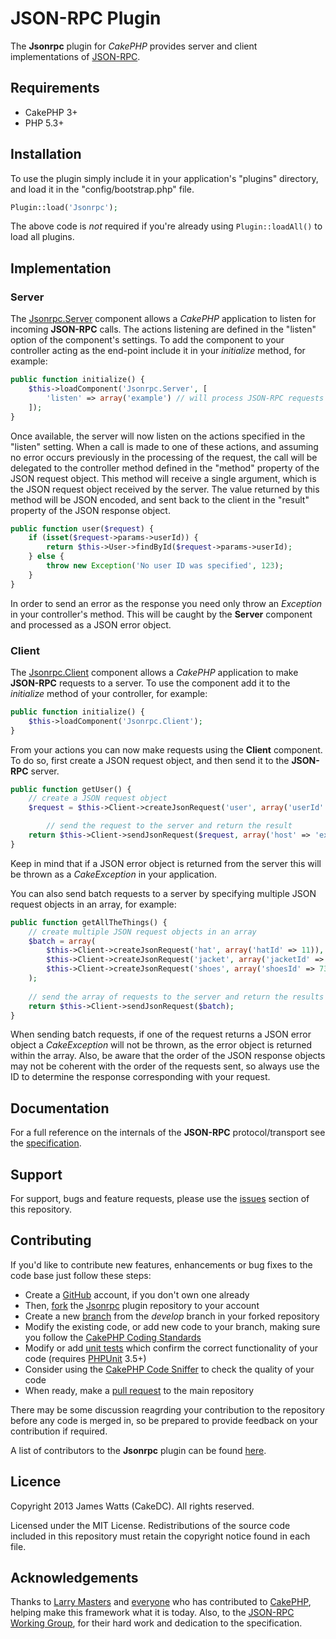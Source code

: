 JSON-RPC Plugin
===============

The **Jsonrpc** plugin for *CakePHP* provides server and client implementations of [JSON-RPC](http://www.jsonrpc.org).

Requirements
------------

* CakePHP 3+
* PHP 5.3+

Installation
------------

To use the plugin simply include it in your application's "plugins" directory, and load it in the "config/bootstrap.php" file.

```php
Plugin::load('Jsonrpc');
```

The above code is *not* required if you're already using ```Plugin::loadAll()``` to load all plugins.

Implementation
--------------

### Server

The [Jsonrpc.Server](Controller/Component/ServerComponent.php) component allows a *CakePHP* application to listen for incoming **JSON-RPC** calls. The actions listening are defined in the "listen" option of the component's settings. To add the component to your controller acting as the end-point include it in your *initialize* method, for example:

```php
public function initialize() {
	$this->loadComponent('Jsonrpc.Server', [
		'listen' => array('example') // will process JSON-RPC requests sent to this action
	]);
}
```

Once available, the server will now listen on the actions specified in the "listen" setting. When a call is made to one of these actions, and assuming no error occurs previously in the processing of the request, the call will be delegated to the controller method defined in the "method" property of the JSON request object. This method will receive a single argument, which is the JSON request object received by the server. The value returned by this method will be JSON encoded, and sent back to the client in the "result" property of the JSON response object.

```php
public function user($request) {
	if (isset($request->params->userId)) {
		return $this->User->findById($request->params->userId);
	} else {
		throw new Exception('No user ID was specified', 123);
	}
}
```

In order to send an error as the response you need only throw an *Exception* in your controller's method. This will be caught by the **Server** component and processed as a JSON error object.

### Client

The [Jsonrpc.Client](Controller/Component/ClientComponent.php) component allows a *CakePHP* application to make **JSON-RPC** requests to a server. To use the component add it to the *initialize* method of your controller, for example:

```php
public function initialize() {
	$this->loadComponent('Jsonrpc.Client');
}
```

From your actions you can now make requests using the **Client** component. To do so, first create a JSON request object, and then send it to the **JSON-RPC** server.

```php
public function getUser() {
	// create a JSON request object
	$request = $this->Client->createJsonRequest('user', array('userId' => 7));

        // send the request to the server and return the result
	return $this->Client->sendJsonRequest($request, array('host' => 'example.com', 'path' => '/api/call'));
}
```

Keep in mind that if a JSON error object is returned from the server this will be thrown as a *CakeException* in your application.

You can also send batch requests to a server by specifying multiple JSON request objects in an array, for example:

```php
public function getAllTheThings() {
	// create multiple JSON request objects in an array
	$batch = array(
		$this->Client->createJsonRequest('hat', array('hatId' => 11)),
		$this->Client->createJsonRequest('jacket', array('jacketId' => 55)),
		$this->Client->createJsonRequest('shoes', array('shoesId' => 73))
	);
	
	// send the array of requests to the server and return the results as an array
	return $this->Client->sendJsonRequest($batch);
}
```

When sending batch requests, if one of the request returns a JSON error object a *CakeException* will not be thrown, as the error object is returned within the array. Also, be aware that the order of the JSON response objects may not be coherent with the order of the requests sent, so always use the ID to determine the response corresponding with your request.

Documentation
-------------

For a full reference on the internals of the **JSON-RPC** protocol/transport see the [specification](http://www.jsonrpc.org/specification).

Support
-------

For support, bugs and feature requests, please use the [issues](https://github.com/jameswatts/cake-jsonrpc/issues) section of this repository.

Contributing
------------

If you'd like to contribute new features, enhancements or bug fixes to the code base just follow these steps:

* Create a [GitHub](https://github.com/signup/free) account, if you don't own one already
* Then, [fork](https://help.github.com/articles/fork-a-repo) the [Jsonrpc](https://github.com/jameswatts/cake-jsonrpc) plugin repository to your account
* Create a new [branch](https://help.github.com/articles/creating-and-deleting-branches-within-your-repository) from the *develop* branch in your forked repository
* Modify the existing code, or add new code to your branch, making sure you follow the [CakePHP Coding Standards](http://book.cakephp.org/2.0/en/contributing/cakephp-coding-conventions.html)
* Modify or add [unit tests](http://book.cakephp.org/2.0/en/development/testing.html) which confirm the correct functionality of your code (requires [PHPUnit](http://www.phpunit.de/manual/current/en/installation.html) 3.5+)
* Consider using the [CakePHP Code Sniffer](https://github.com/cakephp/cakephp-codesniffer/tree/1.x) to check the quality of your code
* When ready, make a [pull request](http://help.github.com/send-pull-requests/) to the main repository

There may be some discussion reagrding your contribution to the repository before any code is merged in, so be prepared to provide feedback on your contribution if required.

A list of contributors to the **Jsonrpc** plugin can be found [here](https://github.com/jameswatts/cake-jsonrpc/contributors).

Licence
-------

Copyright 2013 James Watts (CakeDC). All rights reserved.

Licensed under the MIT License. Redistributions of the source code included in this repository must retain the copyright notice found in each file.

Acknowledgements
----------------

Thanks to [Larry Masters](https://github.com/phpnut) and [everyone](https://github.com/cakephp/cakephp/contributors) who has contributed to [CakePHP](http://cakephp.org), helping make this framework what it is today. Also, to the [JSON-RPC Working Group](https://groups.google.com/forum/#!forum/json-rpc), for their hard work and dedication to the specification.

